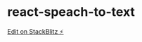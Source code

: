 # react-speach-to-text

[Edit on StackBlitz ⚡️](https://stackblitz.com/edit/stackblitz-starters-uvpnma)